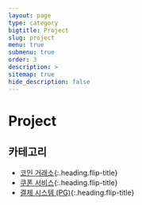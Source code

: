 ```yaml
---
layout: page
type: category
bigtitle: Project
slug: project
menu: true
submenu: true
order: 3
description: >
sitemap: true
hide_description: false
---
```

# Project

## 카테고리

* [코인 거래소]{:.heading.flip-title}
* [쿠폰 서비스]{:.heading.flip-title}
* [결제 시스템 (PG)]{:.heading.flip-title}

[코인 거래소]: /coin-exchange/
[쿠폰 서비스]: /coupon-service/
[결제 시스템 (PG)]: /payment-system/
